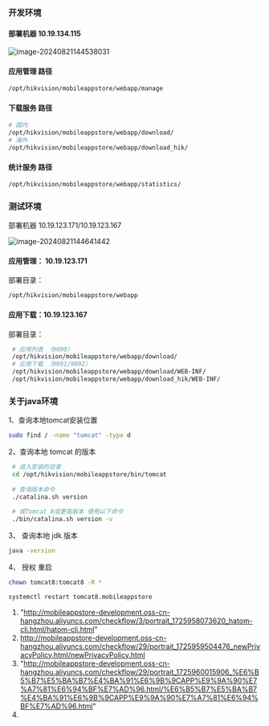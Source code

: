 ### 开发环境

#### 部署机器 10.19.134.115

![image-20240821144538031](C:\Users\pengxueyou\AppData\Roaming\Typora\typora-user-images\image-20240821144538031.png)

#### 应用管理 路径

```bash
/opt/hikvision/mobileappstore/webapp/manage
```

#### 下载服务 路径

```bash
# 国内
/opt/hikvision/mobileappstore/webapp/download/
# 海外
/opt/hikvision/mobileappstore/webapp/download_hik/
```

#### 统计服务 路径

```bash
/opt/hikvision/mobileappstore/webapp/statistics/
```



### 测试环境

部署机器  10.19.123.171/10.19.123.167

![image-20240821144641442](C:\Users\pengxueyou\AppData\Roaming\Typora\typora-user-images\image-20240821144641442.png)



#### 应用管理： 10.19.123.171 

部署目录：

```bash 
/opt/hikvision/mobileappstore/webapp
```



#### 应用下载：10.19.123.167 

部署目录：

```bash
 # 应用列表 （9090）
 /opt/hikvision/mobileappstore/webapp/download/
 # 应用下载 （9091/9092）
 /opt/hikvision/mobileappstore/webapp/download/WEB-INF/
 /opt/hikvision/mobileappstore/webapp/download_hik/WEB-INF/
```



### 关于java环境

1、查询本地tomcat安装位置

```bash
sudo find / -name "tomcat" -type d
```

2、查询本地 tomcat 的版本 

```bash
 # 进入安装的目录
 cd /opt/hikvision/mobileappstore/bin/tomcat
 
 # 查询版本命令
 ./catalina.sh version
 
 # 或Tomcat 8或更高版本 使用以下命令
 ./bin/catalina.sh version -v

```

3、 查询本地 jdk 版本

```bash
java -version
```

4、 授权 重启

```bash
chown tomcat8:tomcat8 -R *

systemctl restart tomcat8.mobileappstore
```





1. "http://mobileappstore-development.oss-cn-hangzhou.aliyuncs.com/checkflow/3/portrait_1725958073620_hatom-cli.html/hatom-cli.html"
2. http://mobileappstore-development.oss-cn-hangzhou.aliyuncs.com/checkflow/29/portrait_1725959504476_newPrivacyPolicy.html/newPrivacyPolicy.html
3. "http://mobileappstore-development.oss-cn-hangzhou.aliyuncs.com/checkflow/29/portrait_1725960015906_%E6%B5%B7%E5%BA%B7%E4%BA%91%E6%9B%9CAPP%E9%9A%90%E7%A7%81%E6%94%BF%E7%AD%96.html/%E6%B5%B7%E5%BA%B7%E4%BA%91%E6%9B%9CAPP%E9%9A%90%E7%A7%81%E6%94%BF%E7%AD%96.html"
4. 
